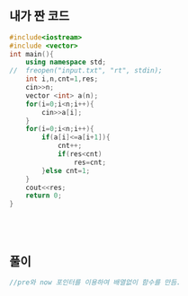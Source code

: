 
  
  


## 내가 짠 코드
```c++
#include<iostream>
#include <vector>
int main(){
	using namespace std;
//	freopen("input.txt", "rt", stdin);	
	int i,n,cnt=1,res;
	cin>>n;
	vector <int> a(n);
	for(i=0;i<n;i++){
		cin>>a[i];
	}
	for(i=0;i<n;i++){
		if(a[i]<=a[i+1]){
			cnt++;
			if(res<cnt)
				res=cnt;
		}else cnt=1;
	}
	cout<<res;
	return 0;
}
```

<br><br> 
  


## 풀이
```cpp
//pre와 now 포인터를 이용하여 배열없이 함수를 만듬.
```